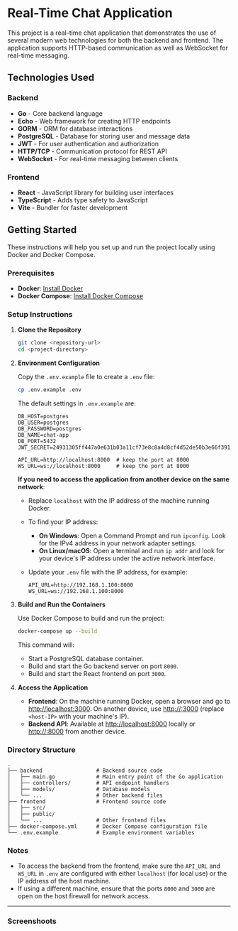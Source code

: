 # Real-Time Chat Application

This project is a real-time chat application that demonstrates the use of several modern web technologies for both the backend and frontend. The application supports HTTP-based communication as well as WebSocket for real-time messaging.

## Technologies Used

### Backend
- **Go** - Core backend language
- **Echo** - Web framework for creating HTTP endpoints
- **GORM** - ORM for database interactions
- **PostgreSQL** - Database for storing user and message data
- **JWT** - For user authentication and authorization
- **HTTP/TCP** - Communication protocol for REST API
- **WebSocket** - For real-time messaging between clients

### Frontend
- **React** - JavaScript library for building user interfaces
- **TypeScript** - Adds type safety to JavaScript
- **Vite** - Bundler for faster development

## Getting Started

These instructions will help you set up and run the project locally using Docker and Docker Compose.

### Prerequisites

- **Docker**: [Install Docker](https://docs.docker.com/get-docker/)
- **Docker Compose**: [Install Docker Compose](https://docs.docker.com/compose/install/)

### Setup Instructions

1. **Clone the Repository**

   ```bash
   git clone <repository-url>
   cd <project-directory>
   ```

2. **Environment Configuration**

   Copy the `.env.example` file to create a `.env` file:

   ```bash
   cp .env.example .env
   ```

   The default settings in `.env.example` are:

   ```plaintext
   DB_HOST=postgres
   DB_USER=postgres
   DB_PASSWORD=postgres
   DB_NAME=chat-app
   DB_PORT=5432
   JWT_SECRET=24931305ff447a0e631b03a11cf73e8c8a4d8cf4d52de50b3e66f391d5e7ee5e1cfa4fae1d05b6df0cbc395c366b45d2b42ef8bd74e0c9b975792b6bf7a78d9f

   API_URL=http://localhost:8000  # keep the port at 8000
   WS_URL=ws://localhost:8000     # keep the port at 8000
   ```

   **If you need to access the application from another device on the same network**:
   
   - Replace `localhost` with the IP address of the machine running Docker.
   - To find your IP address:
     - **On Windows**: Open a Command Prompt and run `ipconfig`. Look for the IPv4 address in your network adapter settings.
     - **On Linux/macOS**: Open a terminal and run `ip addr` and look for your device's IP address under the active network interface.
   - Update your `.env` file with the IP address, for example:

     ```plaintext
     API_URL=http://192.168.1.100:8000
     WS_URL=ws://192.168.1.100:8000
     ```

3. **Build and Run the Containers**

   Use Docker Compose to build and run the project:

   ```bash
   docker-compose up --build
   ```

   This command will:
   - Start a PostgreSQL database container.
   - Build and start the Go backend server on port `8000`.
   - Build and start the React frontend on port `3000`.

4. **Access the Application**

   - **Frontend**: On the machine running Docker, open a browser and go to [http://localhost:3000](http://localhost:3000). On another device, use [http://<host-IP>:3000](http://192.168.1.100:3000) (replace `<host-IP>` with your machine's IP).
   - **Backend API**: Available at [http://localhost:8000](http://localhost:8000) locally or [http://<host-IP>:8000](http://192.168.1.100:8000) from another device.

### Directory Structure

```plaintext
.
├── backend                 # Backend source code
│   ├── main.go             # Main entry point of the Go application
│   ├── controllers/        # API endpoint handlers
│   ├── models/             # Database models
│   └── ...                 # Other backend files
├── frontend                # Frontend source code
│   ├── src/
│   ├── public/
│   └── ...                 # Other frontend files
├── docker-compose.yml      # Docker Compose configuration file
└── .env.example            # Example environment variables
```

### Notes
- To access the backend from the frontend, make sure the `API_URL` and `WS_URL` in `.env` are configured with either `localhost` (for local use) or the IP address of the host machine.
- If using a different machine, ensure that the ports `8000` and `3000` are open on the host firewall for network access.

--- 

### Screenshoots
